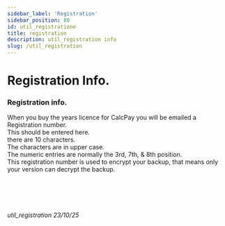 ```yaml
---
sidebar_label: 'Registration'
sidebar_position: 80
id: util_registratione
title: registration
description: util_registration info
slug: /util_registration
---
```


# Registration Info.

### Registration info.

When you buy the years licence for CalcPay you will be emailed a Registration number.  
This should be entered here.  
there are 10 characters.  
The characters are in upper case.  
The numeric entries are normally the 3rd, 7th, & 8th position.  
This registration number is used to encrypt your backup, that means only your version can decrypt the backup.
<br/>
<br/>
<br/>
<br/>
<br/>
###### util_registration 23/10/25